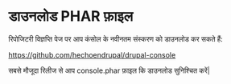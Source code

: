 # डाउनलोड PHAR फ़ाइल

रिपोजिटरी विज्ञप्ति पेज पर आप कंसोल के नवीनतम संस्करण को डाउनलोड कर सकते हैं:

https://github.com/hechoendrupal/drupal-console

सबसे मौजूदा रिलीज से आप console.phar फ़ाइल कि डाउनलोड सुनिश्चित करें|